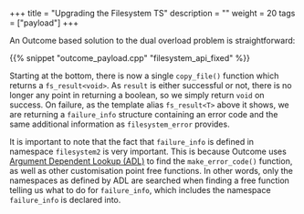 +++
title = "Upgrading the Filesystem TS"
description = ""
weight = 20
tags = ["payload"]
+++

An Outcome based solution to the dual overload problem is straightforward:

{{% snippet "outcome_payload.cpp" "filesystem_api_fixed" %}}

Starting at the bottom, there is now a single `copy_file()` function which returns a `fs_result<void>`.
As `result` is either successful or not, there is no longer any point in returning a boolean, so we
simply return `void` on success. On failure, as the template alias `fs_result<T>` above it shows,
we are returning a `failure_info` structure containing an error code and the same additional information
as `filesystem_error` provides.

It is important to note that the fact that `failure_info` is defined in namespace `filesystem2` is very
important. This is because Outcome uses [Argument Dependent Lookup (ADL)](http://en.cppreference.com/w/cpp/language/adl)
to find the `make_error_code()`
function, as well as other customisation point free functions. In other words, only the namespaces as
defined by ADL are searched when finding a free function telling us what to do for `failure_info`,
which includes the namespace `failure_info` is declared into.
